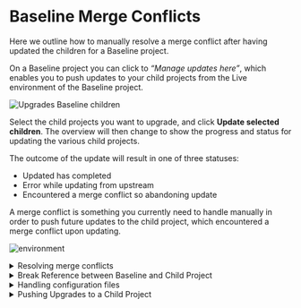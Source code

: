 # Baseline Merge Conflicts

Here we outline how to manually resolve a merge conflict after having updated the children for a Baseline project.

On a Baseline project you can click to _“Manage updates here”_, which enables you to push updates to your child projects from the Live environment of the Baseline project.

![Upgrades Baseline children](../getting-started/baselines/images/manage-baseline-children.gif)

Select the child projects you want to upgrade, and click **Update selected children**. The overview will then change to show the progress and status for updating the various child projects.

The outcome of the update will result in one of three statuses:

* Updated has completed
* Error while updating from upstream
* Encountered a merge conflict so abandoning update

A merge conflict is something you currently need to handle manually in order to push future updates to the child project, which encountered a merge conflict upon updating.

![environment](../getting-started/baselines/images/mergeconflict.jpg)

<details>

<summary>Resolving merge conflicts</summary>

{% hint style="info" %}
Since the following documentation was outlined we've made quite a few improvements to the Baseline workflow. For the most part this documentation is still relevant and we are working on getting them updated with the latest details.
{% endhint %}

To resolve the conflict, you need to go to the **child site** open up the SCM / Kudu site for the development environment. Click the “\[link]” (see screenshot above) for the project (see screenshot above) and find clone url for the development site, which is similar to this: `https://dev-my-website-alias.scm.umbraco.io/c565ead8-7a27-4696-9ab4-dad7eba2cd2c.git` and remove everything after the last slash, so you have a url that looks like this: `https://dev-my-website-alias.scm.umbraco.io`

![environment](../getting-started/baselines/images/getcloneurl.jpg)

You will be prompted to login to the SCM / Kudu site - use the credentials you normally use to login to the Umbraco Cloud portal. Now click “Debug console” from the top menu and select “CMD”. This will take you to a command line interface from where you need to navigate to the repository folder: site / repository

![environment](../getting-started/baselines/images/image03.png)

From here you need to merge the branch (upstream/master), which contains the updates which were fetched from the Baseline project. In the console enter: `git merge upstream/master`

This will result in an output showing the files, which contains conflicts that you need to resolve in order to fully merge the two branches:

```
Auto-merging data/Revision/properties/77279e39-ed1f-428a-ad7e-258db5f9e6ee.courier
CONFLICT (content): Merge conflict in data/Revision/properties/77279e39-ed1f-428a-ad7e-258db5f9e6ee.courier
Auto-merging data/Revision/documents/77279e39-ed1f-428a-ad7e-258db5f9e6ee.courier
CONFLICT (content): Merge conflict in data/Revision/documents/77279e39-ed1f-428a-ad7e-258db5f9e6ee.courier
Automatic merge failed; fix conflicts and then commit the result.
```

In the above output two files are listed and we want to pick the ones that comes from the current project (the child) - in other words we want to keep our files, as these are content changes. We use the following commands to achieve that:

```
git checkout --ours data/Revision/properties/77279e39-ed1f-428a-ad7e-258db5f9e6ee.courier

git checkout --ours data/Revision/documents/77279e39-ed1f-428a-ad7e-258db5f9e6ee.courier
```

_Note_: If you wanted to select the files from the Baseline project instead of the ones from the current project, you should write “--theirs” instead of “--ours” in the command from above. “Ours” corresponds to the current project (the development site) and “Theirs” corresponds to the Baseline project.

Now you need to add the (modified) files to Git and finally commit the changes using the following commands:

```
git add .
git commit -m “Resolving merge conflicts”
```

The merge conflict has now been resolved, and you can update your local repository with the latest changes by pulling from the development site. Please note that the changes from the commit haven’t been deployed to the website yet, as we have only applied the changes to the Git repository. In order to deploy the recent changes to the website you can push your local changes to the development site or you can use the Kudu api to trigger a deployment. You can use the following command from the Kudu Debug Console to deploy the latest changes:

```
curl https://dev-my-website-alias.scm.s1.umbraco.io/api/deployments -X PUT -H "Content-Type: Application/json" --data "{ }" --user yourusername:password
```

If you prefer to use the Kudu REST API for triggering a deployment, you can find the details here: [https://github.com/projectkudu/kudu/wiki/REST-API#deployment](https://github.com/projectkudu/kudu/wiki/REST-API#deployment)

</details>

<details>

<summary>Break Reference between Baseline and Child Project</summary>

Umbraco Cloud Portal offers a powerful baseline-child relationship between projects. A Baseline Child project is similar to a Fork (forked repository) on GitHub. We create a clone of an existing project while maintaining a connection between the two projects.

If, at some point, you wish to sever the connection between the baseline and one of its child projects, you can do so. This action is possible with admin privileges.

{% hint style="warning" %}
Kindly be aware that this action cannot be undone.
{% endhint %}

![Baseline child project](../getting-started/baselines/images/Baseline-child-project.png)

From this page, you can break the connection of all the Child Projects this Baseline project has.

To break reference between a baseline and child project:

1. Go to the Baseline project on the Cloud portal.
2. Click on Manage updates **here**.
3. Click on the ![Disconnect](../getting-started/baselines/images/disconnect-icon.png) icon in the **Manage child projects** page.
4. A window with the consequences of the action is displayed.
5. Check all the boxes after reading and understanding the consequences mentioned.
6.  Click **Disconnect**.

    ![Break Baseline and child project](../getting-started/baselines/images/Break-baseline.gif)

</details>

<details>

<summary>Handling configuration files</summary>

{% hint style="warning" %}
This is currently not possible on projects that run Umbraco 9 and above.

We are working on making it available for Umbraco Cloud projects using version 9 and above.
{% endhint %}

When you are doing your normal development process, you'd be updating the configuration files in your solution as usual. When you are working with a Baseline setup there are a few things to keep in mind.

When you are deploying updates from the Baseline project to the Child projects, all solvable merge conflicts on configuration files will be solved by using the setting on the Child project.

That also means that if a file has been changed in both the Baseline and in the Child project, the change from the Baseline won’t be applied to the Child. To have custom settings on the Child project, you should take advantage of the vendor-specific transform files.

On Umbraco Cloud, it is possible to create transform files that will be applied to certain environments by naming them like `web.live.xdt.config` (see [Config-Transforms](../project-settings/config-transforms.md)). This should be used when a Child project needs different settings than the Baseline project.

It can be achieved by using a configuration file that is specific to the Child Project, naming it like `child.web.live.xdt.config`. This file should only be in the Child projects repository, which can be achieved by creating the file locally and pushing it directly to the Child project. Read the [Working locally](../build-and-customize-your-solution/working-locally.md) article to learn more about how this is done.

Following this workflow will ensure that when the Child is updated from the Baseline, the settings won’t be overwritten.

This practice is especially important when the Baseline project gets major new functionality, like new code that is dependent on the configuration files or when upgrades are applied.

{% hint style="warning" %}
When you need a specific configuration on Child projects, you should always use config transforms. Making changes directly to the default config files on the Child project might prevent you from being able to push changes from your Baseline project in the future.
{% endhint %}

## Examples

Here is a few examples of what could be transformed in the child sites.

## Adding or updating appsettings

{% code title="child-appsettings.web.live.xdt.config" %}
```xml
<?xml version="1.0" encoding="utf-8"?>
<configuration xmlns:xdt="http://schemas.microsoft.com/XML-Document-Transform">
    <appSettings xdt:Transform="InsertIfMissing">
        <!-- Updates the value of the appSetting called owin:appStartup -->
        <add key="owin:appStartup" value="MyCustomOwinStartup" xdt:Locator="Match(key)" xdt:Transform="SetAttributes(value)" />
        <!-- Adds the appsetting MyOwnAppSetting, if it isn't already there -->
        <add key="MyOwnAppSetting" value="AmazingValue" xdt:Locator="Match(key)" xdt:Transform="InsertIfMissing" />
        <!-- Ensures a custom value is there and set to a certain value (remove and add) -->
        <add key="MyOwnAppSetting2" xdt:Locator="Match(key)" xdt:Transform="RemoveAll" />
        <add key="MyOwnAppSetting2" value="AmazingValue2" xdt:Locator="Match(key)" xdt:Transform="InsertIfMissing" />
    </appSettings>
</configuration>
```
{% endcode %}

## Setting the Simple Mail Transfer Protocol (SMTP) settings for the child project

{% code title="child-smtpsettings.web.live.xdt.config" %}
```xml
<?xml version="1.0" encoding="utf-8"?>
<configuration xmlns:xdt="http://schemas.microsoft.com/XML-Document-Transform">
    <system.net xdt:Transform="InsertIfMissing">
        <mailSettings xdt:Transform="InsertIfMissing">
            <smtp xdt:Transform="RemoveAll" />
            <smtp from="abc@def.com" xdt:Transform="InsertIfMissing">
                <network host="smtp.sendgrid.com" userName="abc" password="def" />
            </smtp>
        </mailSettings>
    </system.net>
</configuration>
```
{% endcode %}

## Setting custom rewrite rules for the child project

{% code title="child-iisrewrite.web.live.xdt.config" %}
```xml
<?xml version="1.0" encoding="utf-8"?>
<configuration xmlns:xdt="http://schemas.microsoft.com/XML-Document-Transform">
    <system.webServer>
        <rewrite xdt:Transform="InsertIfMissing">
            <rules xdt:Transform="InsertIfMissing">
                <rule xdt:Locator="Match(name)" xdt:Transform="InsertIfMissing" name="Redirects umbraco.io to actual domain" stopProcessing="true">
                    <match url=".*" />
                    <conditions>
			<add input="{HTTP_HOST}" pattern="^(.*)?.euwest01.umbraco.io$" />
                        <add input="{REQUEST_URI}" negate="true" pattern="^/umbraco" />
                        <add input="{REQUEST_URI}" negate="true" pattern="^/DependencyHandler.axd" />
                        <add input="{REQUEST_URI}" negate="true" pattern="^/App_Plugins" />
                        <add input="{REQUEST_URI}" negate="true" pattern="localhost" />
                    </conditions>
                    <action type="Redirect" url="http://childdomain.dk/{R:0}" appendQueryString="true" redirectType="Permanent" />
                </rule>
            </rules>
        </rewrite>
    </system.webServer>
</configuration>
```
{% endcode %}

The above could either be added to its config files or be split up into one config file per setting. Umbraco Cloud will run through all the config files for the project.

* `child.web.live.xdt.config`

or having multiple files

* `child-appsettings.web.live.xdt.config`
* `child-iisrewrite.web.live.xdt.config`
* `child-smtpsettings.web.live.xdt.config`

</details>

<details>

<summary>Pushing Upgrades to a Child Project</summary>

When a project has one or more Child Projects it will appear on the Project page and the user can click to get an overview of all the Child Projects based on the current project.

![Manage Baseline Children](../getting-started/baselines/images/mange-updates-here_v10.png)

From this page, you will have an overview of all the Child Projects this Baseline project has. This is also where you go when you want to push upgrades from your Baseline Project to the Child Projects.

To do a minor or major upgrade of a Baseline project and its Child projects, the first task is to run the upgrade on the Baseline project itself.

Follow the upgrade guides for [Minor](../product-upgrades/minor-upgrades.md) and/or [Major](../product-upgrades/major-upgrades.md) upgrade notes to upgrade your Baseline project.

Once the upgrade has been verified on the Baseline project, follow the guides outlined here to push the upgrade to the child projects.

{% hint style="info" %}
We recommend setting up a Development environment on your Child projects before deploying the updates/upgrades.

That way you'll have an environment to test on and verify that everything has been deployed correctly.

Once you are happy with the Development environment, you can go ahead and deploy it to the Live environment as well.
{% endhint %}

## Upgrading Child Projects to a New Major Version

{% hint style="info" %}
If you've done any version-specific steps, when upgrading the baseline project, these also need to be done on the child projects before pushing the upgrade.
{% endhint %}

1. Go to the child projects you are upgrading.
2. Go to the Advanced Setting tab.
3. Update the .NET version to the corresponding one for the major version upgrading to.
4. Go to the Baseline Project.
5. Click on "Manage updates here".
6. Select the Child Projects you want to push your upgrades to - you can select as many or as few as you like.
7. Click **Update all child projects** or **Update selected**.
8. Click **Confirm** once the selection looks correct.

If the upgrade has been completed successfully, the Child Projects will be displayed under the **Successful Updates/upgrades** section.

![Upgrade Child Projects](../getting-started/baselines/images/manage-baseline-children_v10.gif)

## Deploying Minor upgrades to Child projects

1. Go to the **Manage child projects** page on the Baseline.

On this page, the Child projects will have an available upgrade.

2. Select the projects you want to upgrade.
3. Click the "Upgrade selected children" button.

First, any pending changes made on the Baseline will be deployed to the child site.

Once the changes have been deployed, the child site will be upgraded to the same version as the Baseline site.

{% hint style="info" %}
All products (CMS, Deploy, and Forms) will be upgraded.
{% endhint %}

![Minor upgrade labels](../getting-started/baselines/images/minor-upgrades.png)

The upgrade itself will happen once you click the upgrade button. This will start by triggering the update, where all the files are updated on the children from the baseline.

Once the files are in place, we also run the upgrade process, making sure that the children are fully upgraded.

When using the feature, the Baseline Child projects must be set up following our [best practices for handling config files](broken-reference). This means that any changes to the Child project should be applied via a config transform file.

The reason for this is that the Child Projects config files will be merged by choosing the parent's config files first. That is to ensure that changes to config files, that have been made in the minor upgrade, will also be applied to the child projects.

## Errors while upgrading children from baseline

If the upgrade of a Child project fails, or the Child project is left in a bad state, it is most likely because the Child project was unable to be merged properly.

When updating Child projects from a Baseline project, a configuration from the Child project will take precedence over the Baseline project configuration. This means that when the update from the baseline to the child runs, the configuration file sometimes won’t be changed.

To fix this, it is important to follow the flow shown in [Handling configuration files](broken-reference). It prevents the child will update configuration files and will ensure the best flow between the baseline and the child.

If the flow isn't used, then the repository will be in a state where the code has been updated, but the configuration files haven’t been updated. The solution is to manually fix the configuration files on the child project. Do a comparison of the configuration files on the baseline and the child, and make sure that all changes have been added to the child’s configuration files.

</details>
